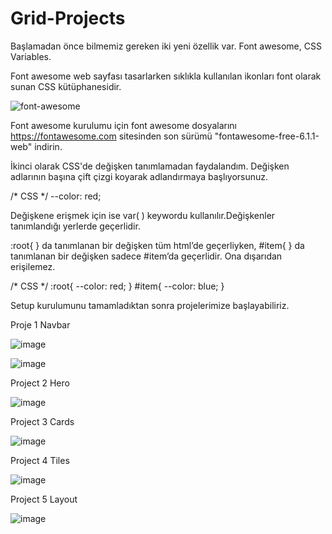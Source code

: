 # Grid-Projects

Başlamadan önce bilmemiz gereken iki yeni özellik var. Font awesome, CSS Variables. 

Font awesome web sayfası tasarlarken sıklıkla kullanılan ikonları font olarak sunan CSS kütüphanesidir.

![font-awesome](https://user-images.githubusercontent.com/102905227/167356133-41b08980-1c94-4b4f-a4f7-501337e1f6eb.png)

Font awesome kurulumu için font awesome dosyalarını https://fontawesome.com sitesinden son sürümü "fontawesome-free-6.1.1-web" indirin.

İkinci olarak CSS'de değişken tanımlamadan faydalandım. Değişken adlarının başına çift çizgi koyarak adlandırmaya başlıyorsunuz.

/* CSS */
 --color: red; 
 
Değişkene erişmek için ise var( ) keywordu kullanılır.Değişkenler tanımlandığı yerlerde geçerlidir.

:root{ } da tanımlanan bir değişken tüm html’de geçerliyken, #item{ } da tanımlanan bir değişken sadece #item’da geçerlidir. Ona dışarıdan erişilemez.

/* CSS */
:root{
  --color: red;
}
#item{
   --color: blue;
}

Setup kurulumunu tamamladıktan sonra projelerimize başlayabiliriz.

Proje 1 Navbar 

![image](https://user-images.githubusercontent.com/102905227/167357496-fc26e714-87dc-433b-acdf-d0be4d4c7582.png)

![image](https://user-images.githubusercontent.com/102905227/167357554-1a86895d-30e5-4884-ad94-e5d878a04b6f.png)

Project 2 Hero 

![image](https://user-images.githubusercontent.com/102905227/167357692-27c87777-5790-405d-bbc0-ccbadafb5ea2.png)

Project 3 Cards 

![image](https://user-images.githubusercontent.com/102905227/167357885-5706744b-8e17-4caa-846c-765d893ec3e6.png)

Project 4 Tiles 

![image](https://user-images.githubusercontent.com/102905227/167358127-03d78879-0ee7-4487-b9cc-eff128153e35.png)

Project 5 Layout

![image](https://user-images.githubusercontent.com/102905227/167358276-ab4c8c6b-218e-469b-be33-2d9027c9f7d5.png)
